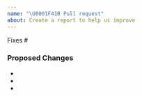 ```yaml
---
name: "\U0001F41B Pull request"
about: Create a report to help us improve
---
```

<!--
Thank you for your pull request. 

Please provide a description above and review
the requirements below.
-->

Fixes #

### Proposed Changes

  -
  -
  -